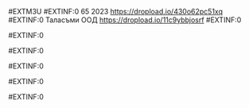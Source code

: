 #EXTM3U
#EXTINF:0 65 2023
https://dropload.io/430o62pc51xq
#EXTINF:0 Таласъми ООД
https://dropload.io/11c9ybbjosrf
#EXTINF:0

#EXTINF:0

#EXTINF:0

#EXTINF:0

#EXTINF:0

#EXTINF:0











